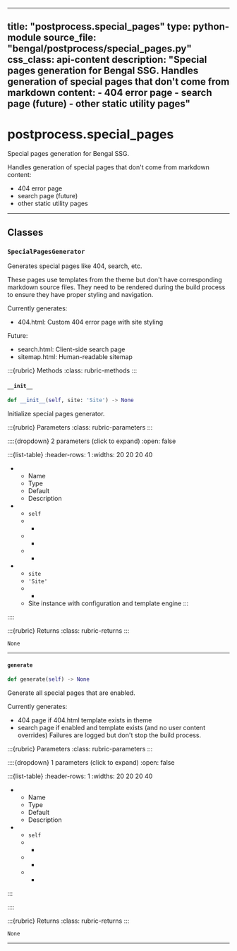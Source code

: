 
---
title: "postprocess.special_pages"
type: python-module
source_file: "bengal/postprocess/special_pages.py"
css_class: api-content
description: "Special pages generation for Bengal SSG.  Handles generation of special pages that don't come from markdown content: - 404 error page - search page (future) - other static utility pages"
---

# postprocess.special_pages

Special pages generation for Bengal SSG.

Handles generation of special pages that don't come from markdown content:
- 404 error page
- search page (future)
- other static utility pages

---

## Classes

### `SpecialPagesGenerator`


Generates special pages like 404, search, etc.

These pages use templates from the theme but don't have corresponding
markdown source files. They need to be rendered during the build process
to ensure they have proper styling and navigation.

Currently generates:
- 404.html: Custom 404 error page with site styling

Future:
- search.html: Client-side search page
- sitemap.html: Human-readable sitemap




:::{rubric} Methods
:class: rubric-methods
:::
#### `__init__`
```python
def __init__(self, site: 'Site') -> None
```

Initialize special pages generator.



:::{rubric} Parameters
:class: rubric-parameters
:::

::::{dropdown} 2 parameters (click to expand)
:open: false

:::{list-table}
:header-rows: 1
:widths: 20 20 20 40

* - Name
  - Type
  - Default
  - Description
* - `self`
  - -
  - -
  - -
* - `site`
  - `'Site'`
  - -
  - Site instance with configuration and template engine
:::

::::

:::{rubric} Returns
:class: rubric-returns
:::

`None`




---
#### `generate`
```python
def generate(self) -> None
```

Generate all special pages that are enabled.

Currently generates:
- 404 page if 404.html template exists in theme
- search page if enabled and template exists (and no user content overrides)
Failures are logged but don't stop the build process.



:::{rubric} Parameters
:class: rubric-parameters
:::

::::{dropdown} 1 parameters (click to expand)
:open: false

:::{list-table}
:header-rows: 1
:widths: 20 20 20 40

* - Name
  - Type
  - Default
  - Description
* - `self`
  - -
  - -
  - -
:::

::::

:::{rubric} Returns
:class: rubric-returns
:::

`None`




---


